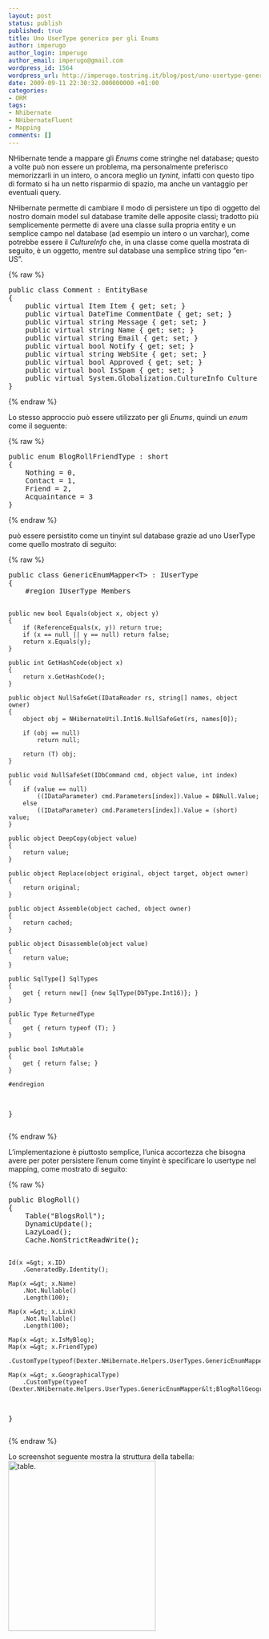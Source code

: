 ```yaml
---
layout: post
status: publish
published: true
title: Uno UserType generico per gli Enums
author: imperugo
author_login: imperugo
author_email: imperugo@gmail.com
wordpress_id: 1564
wordpress_url: http://imperugo.tostring.it/blog/post/uno-usertype-generico-per-gli-enums/
date: 2009-09-11 22:30:32.000000000 +01:00
categories:
- ORM
tags:
- Nhibernate
- NHibernateFluent
- Mapping
comments: []
---
```

<p>NHibernate tende a mappare gli <em>Enums</em> come stringhe nel database; questo a volte pu&ograve; non essere un problema, ma personalmente preferisco memorizzarli in un intero, o ancora meglio un <em>tynint</em>, infatti con questo tipo di formato si ha un netto risparmio di spazio, ma anche un vantaggio per eventuali query.</p>
<p>NHibernate permette di cambiare il modo di persistere un tipo di oggetto del nostro domain model sul database tramite delle apposite classi; tradotto pi&ugrave; semplicemente permette di avere una classe sulla propria entity e un semplice campo nel database (ad esempio un intero o un varchar), come potrebbe essere il <em>CultureInfo</em> che, in una classe come quella mostrata di seguito, &egrave; un oggetto, mentre sul database una semplice string tipo &ldquo;en-US&rdquo;.</p>
{% raw %}<pre class="brush: csharp; ruler: true;">
public class Comment : EntityBase
{
    public virtual Item Item { get; set; }
    public virtual DateTime CommentDate { get; set; }
    public virtual string Message { get; set; }
    public virtual string Name { get; set; }
    public virtual string Email { get; set; }
    public virtual bool Notify { get; set; }
    public virtual string WebSite { get; set; }
    public virtual bool Approved { get; set; }
    public virtual bool IsSpam { get; set; }
    public virtual System.Globalization.CultureInfo Culture { get; set; }
}</pre>{% endraw %}
<p>Lo stesso approccio pu&ograve; essere utilizzato per gli <em>Enums</em>, quindi un <em>enum</em> come il seguente:</p>
{% raw %}<pre class="brush: csharp; ruler: true;">
public enum BlogRollFriendType : short 
{
    Nothing = 0,
    Contact = 1,
    Friend = 2,
    Acquaintance = 3
}</pre>{% endraw %}
<p>pu&ograve; essere persistito come un tinyint sul database grazie ad uno UserType come quello mostrato di seguito:</p>
{% raw %}<pre class="brush: csharp; ruler: true;">
public class GenericEnumMapper&lt;T&gt; : IUserType
{
    #region IUserType Members

    public new bool Equals(object x, object y)
    {
        if (ReferenceEquals(x, y)) return true;
        if (x == null || y == null) return false;
        return x.Equals(y);
    }

    public int GetHashCode(object x)
    {
        return x.GetHashCode();
    }

    public object NullSafeGet(IDataReader rs, string[] names, object owner)
    {
        object obj = NHibernateUtil.Int16.NullSafeGet(rs, names[0]);

        if (obj == null)
            return null;

        return (T) obj;
    }

    public void NullSafeSet(IDbCommand cmd, object value, int index)
    {
        if (value == null)
            ((IDataParameter) cmd.Parameters[index]).Value = DBNull.Value;
        else
            ((IDataParameter) cmd.Parameters[index]).Value = (short) value;
    }

    public object DeepCopy(object value)
    {
        return value;
    }

    public object Replace(object original, object target, object owner)
    {
        return original;
    }

    public object Assemble(object cached, object owner)
    {
        return cached;
    }

    public object Disassemble(object value)
    {
        return value;
    }

    public SqlType[] SqlTypes
    {
        get { return new[] {new SqlType(DbType.Int16)}; }
    }

    public Type ReturnedType
    {
        get { return typeof (T); }
    }

    public bool IsMutable
    {
        get { return false; }
    }

    #endregion
}</pre>{% endraw %}
<p>L&rsquo;implementazione &egrave; piuttosto semplice, l&rsquo;unica accortezza che bisogna avere per poter persistere l&rsquo;enum come tinyint &egrave; specificare lo usertype nel mapping, come mostrato di seguito:</p>
{% raw %}<pre class="brush: csharp; ruler: true;">
public BlogRoll()
{
    Table(&quot;BlogsRoll&quot;);
    DynamicUpdate();
    LazyLoad();
    Cache.NonStrictReadWrite();

    Id(x =&gt; x.ID)
        .GeneratedBy.Identity();

    Map(x =&gt; x.Name)
        .Not.Nullable()
        .Length(100);

    Map(x =&gt; x.Link)
        .Not.Nullable()
        .Length(100);

    Map(x =&gt; x.IsMyBlog);
    Map(x =&gt; x.FriendType)
        .CustomType(typeof(Dexter.NHibernate.Helpers.UserTypes.GenericEnumMapper&lt;BlogRollFriendType&gt;));

    Map(x =&gt; x.GeographicalType)
        .CustomType(typeof (Dexter.NHibernate.Helpers.UserTypes.GenericEnumMapper&lt;BlogRollGeographicalType&gt;));
}</pre>{% endraw %}
<p>Lo screenshot seguente mostra la struttura della tabella:   <br />
<a href="http://imperugo.tostring.it/Content/Uploaded/image/table._2.gif" rel="shadowbox[Uno-UserType-generico-per-gli-Enums];options={counterType:'skip',continuous:true,animSequence:'sync'}"><img SinglelineIgnoreCase singlelineignorecase="" style="border-right-width: 0px; display: inline; border-top-width: 0px; border-bottom-width: 0px; border-left-width: 0px" title="table." border="0" alt="table." width="294" height="339" src="http://imperugo.tostring.it/Content/Uploaded/image/table._thumb.gif" /></a></p>
